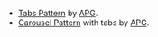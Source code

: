 - [Tabs Pattern](https://www.w3.org/WAI/ARIA/apg/patterns/tabs/) by [APG](https://www.w3.org/WAI/ARIA/apg).
- [Carousel Pattern](https://www.w3.org/WAI/ARIA/apg/patterns/carousel/examples/carousel-2-tablist/?moreaccessible=false) with tabs by [APG](https://www.w3.org/WAI/ARIA/apg).
